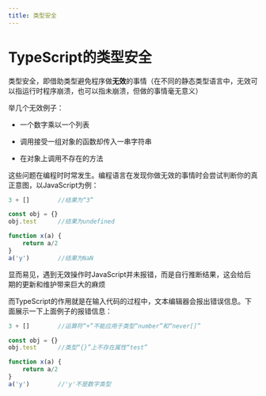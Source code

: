 ```yaml
---
title: 类型安全
---
```


TypeScript的类型安全
===

类型安全，即借助类型避免程序做**无效**的事情（在不同的静态类型语言中，无效可以指运行时程序崩溃，也可以指未崩溃，但做的事情毫无意义）

举几个无效例子：  
- 一个数字乘以一个列表  

- 调用接受一组对象的函数却传入一串字符串  

- 在对象上调用不存在的方法  

这些问题在编程时时常发生。编程语言在发现你做无效的事情时会尝试判断你的真正意图，以JavaScript为例：

```js
3 + []        //结果为“3”

const obj = {}
obj.test      //结果为undefined

function x(a) {
    return a/2
}
a('y')        //结果为NaN
```  

显而易见，遇到无效操作时JavaScript并未报错，而是自行推断结果，这会给后期的更新和维护带来巨大的麻烦  

而TypeScript的作用就是在输入代码的过程中，文本编辑器会报出错误信息。下面展示一下上面例子的报错信息：  

```js
3 + []        //运算符“+”不能应用于类型“number”和“never[]”

const obj = {}
obj.test      //类型“{}”上不存在属性“test”

function x(a) {
    return a/2
}
a('y')        //'y'不是数字类型
```